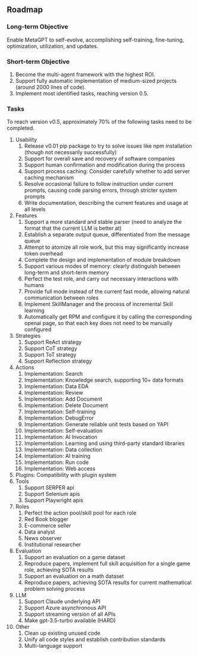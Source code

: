 
## Roadmap

### Long-term Objective

Enable MetaGPT to self-evolve, accomplishing self-training, fine-tuning, optimization, utilization, and updates.

### Short-term Objective

1. Become the multi-agent framework with the highest ROI.
2. Support fully automatic implementation of medium-sized projects (around 2000 lines of code).
3. Implement most identified tasks, reaching version 0.5.

### Tasks

To reach version v0.5, approximately 70% of the following tasks need to be completed.

1. Usability
   1. Release v0.01 pip package to try to solve issues like npm installation (though not necessarily successfully)
   2. Support for overall save and recovery of software companies
   3. Support human confirmation and modification during the process
   4. Support process caching: Consider carefully whether to add server caching mechanism
   5. Resolve occasional failure to follow instruction under current prompts, causing code parsing errors, through stricter system prompts
   6. Write documentation, describing the current features and usage at all levels
2. Features
   1. Support a more standard and stable parser (need to analyze the format that the current LLM is better at)
   2. Establish a separate output queue, differentiated from the message queue
   3. Attempt to atomize all role work, but this may significantly increase token overhead
   4. Complete the design and implementation of module breakdown
   5. Support various modes of memory: clearly distinguish between long-term and short-term memory
   6. Perfect the test role, and carry out necessary interactions with humans
   7. Provide full mode instead of the current fast mode, allowing natural communication between roles
   8. Implement SkillManager and the process of incremental Skill learning
   9. Automatically get RPM and configure it by calling the corresponding openai page, so that each key does not need to be manually configured
3. Strategies
   1. Support ReAct strategy
   2. Support CoT strategy
   3. Support ToT strategy
   4. Support Reflection strategy
4. Actions
   1. Implementation: Search
   2. Implementation: Knowledge search, supporting 10+ data formats
   3. Implementation: Data EDA
   4. Implementation: Review
   5. Implementation: Add Document
   6. Implementation: Delete Document
   7. Implementation: Self-training
   8. Implementation: DebugError
   9. Implementation: Generate reliable unit tests based on YAPI
   10. Implementation: Self-evaluation
   11. Implementation: AI Invocation
   12. Implementation: Learning and using third-party standard libraries
   13. Implementation: Data collection
   14. Implementation: AI training
   15. Implementation: Run code
   16. Implementation: Web access
5. Plugins: Compatibility with plugin system
6. Tools
   1. Support SERPER api
   2. Support Selenium apis
   3. Support Playwright apis
7. Roles
   1. Perfect the action pool/skill pool for each role
   2. Red Book blogger
   3. E-commerce seller
   4. Data analyst
   5. News observer
   6. Institutional researcher
8. Evaluation
   1. Support an evaluation on a game dataset
   2. Reproduce papers, implement full skill acquisition for a single game role, achieving SOTA results
   3. Support an evaluation on a math dataset
   4. Reproduce papers, achieving SOTA results for current mathematical problem solving process
9. LLM
   1. Support Claude underlying API
   2. Support Azure asynchronous API
   3. Support streaming version of all APIs
   4. Make gpt-3.5-turbo available (HARD)
10. Other
    1. Clean up existing unused code
    2. Unify all code styles and establish contribution standards
    3. Multi-language support

